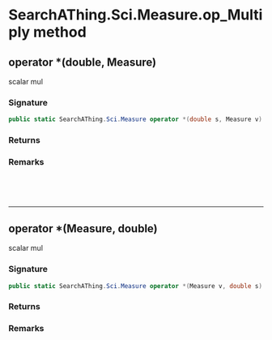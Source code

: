 # SearchAThing.Sci.Measure.op_Multiply method
## operator *(double, Measure)
scalar mul

### Signature
```csharp
public static SearchAThing.Sci.Measure operator *(double s, Measure v)
```
### Returns

### Remarks


<p>&nbsp;</p>
<p>&nbsp;</p>
<hr/>

## operator *(Measure, double)
scalar mul

### Signature
```csharp
public static SearchAThing.Sci.Measure operator *(Measure v, double s)
```
### Returns

### Remarks

